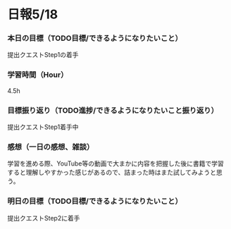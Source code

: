 # 日報5/18

### 本日の目標（TODO目標/できるようになりたいこと）
提出クエストStep1の着手

### 学習時間（Hour）
4.5h

### 目標振り返り（TODO進捗/できるようになりたいこと振り返り）
提出クエストStep1着手中

### 感想（一日の感想、雑談）
学習を進める際、YouTube等の動画で大まかに内容を把握した後に書籍で学習すると理解しやすかった感じがあるので、詰まった時はまた試してみようと思う。

### 明日の目標（TODO目標/できるようになりたいこと）
提出クエストStep2に着手
